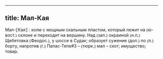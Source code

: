 
---
title: Мал-Кая
---
Мал-⟦Кая⟧
: холм с мощным скальным пластом, который лежит на ⦅ю-вост.⦆ склоне и переходит на вершину. Над ⦅зап.⦆ окраиной ⦅н.п.⦆ Щебетовка ⦅Феодос.⦆, у шоссе в Судак; образует сужение ⦅дол.⦆ по ⦅л.⦆ борту, напротив ⦅г.⦆ Папас-Тепе#3 – ⦅тюрк.⦆ мал – скот; имущество; товар.
